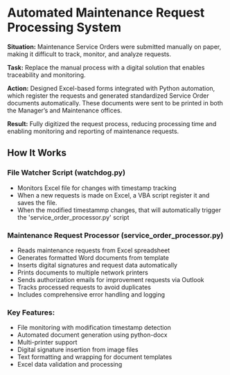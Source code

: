 # Automated Maintenance Request Processing System

**Situation:** Maintenance Service Orders were submitted manually on paper, making it difficult to track, monitor, and analyze requests.

**Task:** Replace the manual process with a digital solution that enables traceability and monitoring.

**Action:** Designed Excel-based forms integrated with Python automation, which register the requests and generated standardized Service Order documents automatically. These documents were sent to be printed in both the Manager’s and Maintenance offices.

**Result:** Fully digitized the request process, reducing processing time and enabling monitoring and reporting of maintenance requests.


## How It Works

### File Watcher Script (watchdog.py)

- Monitors Excel file for changes with timestamp tracking
- When a new requests is made on Excel, a VBA script register it and saves the file.
- When the modified timestammp changes, that will automatically trigger the 'service_order_processor.py' script

###  Maintenance Request Processor (service_order_processor.py)

- Reads maintenance requests from Excel spreadsheet
- Generates formatted Word documents from template
- Inserts digital signatures and request data automatically
- Prints documents to multiple network printers
- Sends authorization emails for improvement requests via Outlook
- Tracks processed requests to avoid duplicates
- Includes comprehensive error handling and logging

### Key Features:

- File monitoring with modification timestamp detection
- Automated document generation using python-docx
- Multi-printer support
- Digital signature insertion from image files
- Text formatting and wrapping for document templates
- Excel data validation and processing
